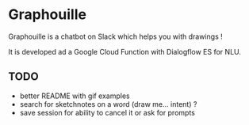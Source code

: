 # Graphouille

Graphouille is a chatbot on Slack which helps you with drawings !

It is developed ad a Google Cloud Function with Dialogflow ES for NLU.

## TODO
* better README with gif examples
* search for sketchnotes on a word (draw me... intent) ?
* save session for ability to cancel it or ask for prompts
